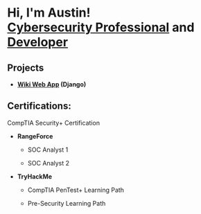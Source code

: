 <h1>Hi, I'm Austin! <br/> <a href="https://www.linkedin.com/in/austinredthomas/">Cybersecurity Professional</a> and <a href="https://github.com/austinredthomas">Developer</a>
  
<h2>Projects</h2>
  
- <b>[Wiki Web App](https://github.com/austinredthomas/Wiki-Project) (Django)</b>

<h2>Certifications:</h2>
  
  CompTIA Security+ Certification
  
- <b>RangeForce</b>
  
  - SOC Analyst 1
  
  - SOC Analyst 2
  
- <b>TryHackMe</b>
  
  - CompTIA PenTest+ Learning Path
  
  - Pre-Security Learning Path


